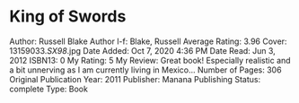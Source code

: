 # King of Swords

Author: Russell Blake
Author l-f: Blake, Russell
Average Rating: 3.96
Cover: 13159033._SX98_.jpg
Date Added: Oct 7, 2020 4:36 PM
Date Read: Jun 3, 2012
ISBN13: 0
My Rating: 5
My Review: Great book! Especially realistic and a bit unnerving as I am currently living in Mexico...
Number of Pages: 306
Original Publication Year: 2011
Publisher: Manana Publishing
Status: complete
Type: Book